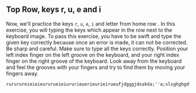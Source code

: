 

## Top Row, keys r, u, e and i

Now, we'll practice the keys `r`, `u`, `e`, `i` and letter from home row .
In this exercise, you will typing the keys which appear in the row next to the keyboard image. 
To pass this exercise, you have to be swift and type the given key correctly because once an error is made, it can not be corrected.
Be sharp and careful. Make sure to type all the keys correctly.
Position your left index finger on the left groove on the keyboard, and your right index finger on the right groove of the keyboard. 
Look away from the keyboard and feel the grooves with your fingers and try to find them by moving your fingers away.

```practicetyping
rururureieieieururueieiururieuerieurieirueufjdgggjdsakda;''a;slsghghgdfj'';;aaadkggghhhhjkllsla;'aaaskgks;'kfjfjjlsddjdkff
```
